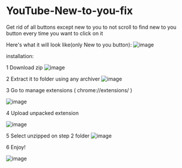 # YouTube-New-to-you-fix
Get rid of all buttons except new to you to not scroll to find new to you button every time you want to click on it

Here's what it will look like(only New to you button):
![image](https://github.com/user-attachments/assets/c9b121ca-6986-4350-87fa-7a1f6e1b3b9c)


installation:

1 Download zip
![image](https://github.com/user-attachments/assets/0fc60c26-dd16-4abe-b7bc-52ae2071d1ed)

2 Extract it to folder using any archiver
![image](https://github.com/user-attachments/assets/5ffca95c-7897-4e7f-b12e-292c0fee9cc5)

3 Go to manage extensions ( chrome://extensions/ )

![image](https://github.com/user-attachments/assets/dc93d450-516c-4c2f-a7eb-5c27ef8ffbb3)


4 Upload unpacked extension

![image](https://github.com/user-attachments/assets/71a35f10-3e96-4323-a79d-55e278d932b1)

5 Select unzipped on step 2 folder
![image](https://github.com/user-attachments/assets/ded3cc45-7349-4dff-87b3-313eba2f6559)

6 Enjoy!

![image](https://www.shutterstock.com/image-photo/successful-businessman-his-office-relaxing-260nw-150094982.jpg)

